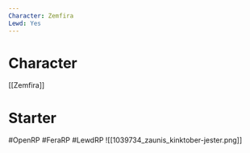 ```yaml
---
Character: Zemfira
Lewd: Yes
---
```

# Character
[[Zemfira]]

# Starter


#OpenRP #FeraRP #LewdRP
![[1039734_zaunis_kinktober-jester.png]]